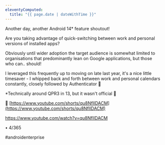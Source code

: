 ```yaml
---
eleventyComputed:
  title: "{{ page.date | dateWithTime }}"
---
```

Another day, another Android 14* feature shoutout!

Are you taking advantage of quick-switching between work and personal versions of installed apps? 

Obviously until wider adoption the target audience is somewhat limited to organisations that predominantly lean on Google applications, but those who can.. should!

I leveraged this frequently up to moving on late last year, it's a nice little timesaver - I whipped back and forth between work and personal calendars constantly, closely followed by Authenticator 🔁

*Technically around QPR3 in 13, but it wasn't official 👀

🔗 [https://www.youtube.com/shorts/qu8NfIIDACM](https://www.youtube.com/shorts/qu8NfIIDACM)

https://www.youtube.com/watch?v=qu8NfIIDACM

• 4/365

#androidenterprise